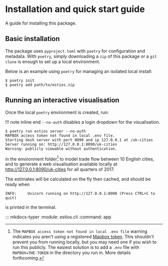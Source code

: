 # Installation and quick start guide

A guide for installing this package.

## Basic installation

The package uses `pyproject.toml` with `poetry` for configuration and metadata. With `poetry`, simply downloading a `zip` of this package or a `git clone` is enough to set up a local environment.

Below is an example using `poetry` for managing an isolated local install:

```console
$ poetry init
$ poetry add path/to/estios.zip
```

## Running an interactive visualisation

Once the local `poetry` environment is created, run:

!!! note inline end
    `--no-auth` disables a login dropdown for the visualisation.

```console
$ poetry run estios server --no-auth
MAPBOX access token not found in local .env file.
Starting dash server with port 8090 and ip 127.0.0.1 at /uk-cities
Server running on: http://127.0.0.1:8090/uk-cities
Warning: publicly viewable without authentication.
```

in the environment folder[^mapbox] to model trade flow
between 10 English cities, and to generate a web
visualisation available locally at <http://127.0.0.1:8090/uk-cities> for all
quarters of 2017.

The estimates will be calculated on the fly then cached, and should be ready when

```console
INFO:     Uvicorn running on http://127.0.0.1:8090 (Press CTRL+C to quit)
```

is printed in the terminal.

::: mkdocs-typer
    :module: estios.cli
    :command: app

[^mapbox]: The `MAPBOX access token not found in local .env file` warning indicates you aren't using a registered [Mapbox token](https://docs.mapbox.com/help/getting-started/access-tokens/). This shouldn't prevent you from running locally, but you may need one if you wish to run this publicly. The easiest solution is to add a `.env` file with `MAPBOX=THE-TOKEN` in the directory you run in. More details forthcoming.
